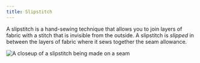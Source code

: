 ```yaml
---
title: Slipstitch
---
```


A slipstitch is a hand-sewing technique that allows you to join layers of fabric with a stitch that is invisible from the outside. A slipstitch is _slipped_ in between the layers of fabric where it sews together the seam allowance.

![A closeup of a slipstitch being made on a seam](slipstitch.jpg)

